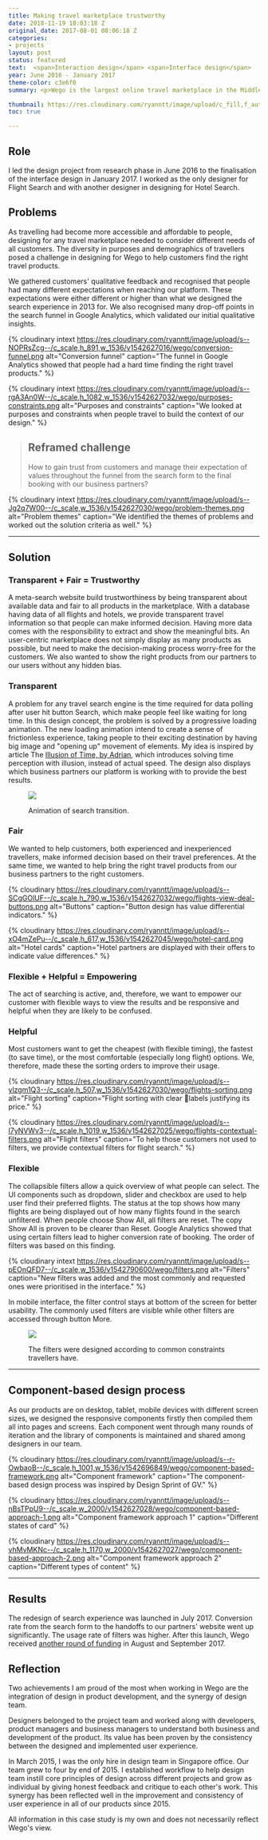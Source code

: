 ```yaml
---
title: Making travel marketplace trustworthy
date: 2018-11-19 18:03:18 Z
original_date: 2017-08-01 08:06:18 Z
categories:
- projects
layout: post
status: featured
text:  <span>Interaction design</span> <span>Interface design</span>
year: June 2016 - January 2017
theme-color: c3e6f0
summary: <p>Wego is the largest online travel marketplace in the Middle East and North Africa. In 2016, the search experience was redesigned to acommodate the changing demographics of Wego users having various usage.</p> <p>We were tasked to help travellers find their travel packages quickly, and at the same time bring the right travel products provided by our business partners to the right customers. The focused metric was the conversion rate of the search funnel.</p>

thumbnail: https://res.cloudinary.com/ryanntt/image/upload/c_fill,f_auto,h_1082,q_auto,w_1536/v1508772728/wego/desktop-web.png
toc: true

---
```


## Role

I led the design project from research phase in June 2016 to the finalisation of the interface design in January 2017. I worked as the only designer for Flight Search and with another designer in designing for Hotel Search.

## Problems

As travelling had become more accessible and affordable to people, designing for any travel marketplace needed to consider different needs of all customers. The diversity in purposes and demographics of travellers posed a challenge in designing for Wego to help customers find the right travel products.

We gathered customers' qualitative feedback and recognised that people had many different expectations when reaching our platform. These expectations were either different or higher than what we designed the search experience in 2013 for. We also recognised many drop-off points in the search funnel in Google Analytics, which validated our initial qualitative insights. 

{% cloudinary intext https://res.cloudinary.com/ryanntt/image/upload/s--NOPRsZcg--/c_scale,h_891,w_1536/v1542627016/wego/conversion-funnel.png alt="Conversion funnel" caption="The funnel in Google Analytics showed that people had a hard time finding the right travel products." %}

{% cloudinary intext https://res.cloudinary.com/ryanntt/image/upload/s--rgA3An0W--/c_scale,h_1082,w_1536/v1542627032/wego/purposes-constraints.png alt="Purposes and constraints" caption="We looked at purposes and constraints when people travel to build the context of our design." %}

<div class="spacer-block-1"></div>

<blockquote class="highlighted">
    <h2 class="label">Reframed challenge</h2>
    <p>How to gain trust from customers and manage their expectation of values throughout the funnel from the search form to the final booking with our business partners?</p>
</blockquote>

<div class="spacer-block-1"></div>

{% cloudinary intext https://res.cloudinary.com/ryanntt/image/upload/s--Jg2q7W00--/c_scale,w_1536/v1542627030/wego/problem-themes.png alt="Problem themes" caption="We identified the themes of problems and worked out the solution criteria as well." %}

<hr>

## Solution

### Transparent + Fair = Trustworthy

A meta-search website build trustworthiness by being transparent about available data and fair to all products in the marketplace. With a database having data of all flights and hotels, we provide transparent travel information so that people can make informed decision. Having more data comes with the responsibility to extract and show the meaningful bits. An user-centric marketplace does not simply display as many products as possible, but need to make the decision-making process worry-free for the customers. We also wanted to show the right products from our partners to our users without any hidden bias.

### Transparent

A problem for any travel search engine is the time required for data polling after user hit button Search, which make people feel like waiting for long time. In this design concept, the problem is solved by a progressive loading animation. The new loading animation intend to create a sense of frictionless experience, taking people to their exciting destination by having big image and "opening up" movement of elements. My idea is inspired by article The [Illusion of Time, by Adrian](https://medium.com/swlh/the-illusion-of-time-8f321fa2f191), which introduces solving time perception with illusion, instead of actual speed. The design also displays which business partners our platform is working with to provide the best results. 

<figure style="max-width: 800px;">
    <img src="https://res.cloudinary.com/ryanntt/image/upload/s--j-iUcCZX--/q_100/v1508685363/wego/wego-search-animation.gif">
    <figcaption><p>Animation of search transition.</p></figcaption>
</figure>

### Fair

We wanted to help customers, both experienced and inexperienced travellers, make informed decision based on their travel preferences. At the same time, we wanted to help bring the right travel products from our business partners to the right customers.

<div class="spacer-block-2"></div>

{% cloudinary https://res.cloudinary.com/ryanntt/image/upload/s--SCgGOlUF--/c_scale,h_790,w_1536/v1542627032/wego/flights-view-deal-buttons.png alt="Buttons" caption="Button design has value differential indicators." %}

<div class="spacer-block-2"></div>

{% cloudinary https://res.cloudinary.com/ryanntt/image/upload/s--xO4mZePu--/c_scale,h_617,w_1536/v1542627045/wego/hotel-card.png alt="Hotel cards" caption="Hotel partners are displayed with their offers to indicate value differences." %}

### Flexible + Helpful = Empowering

The act of searching is active, and, therefore, we want to empower our customer with flexible ways to view the results and be responsive and helpful when they are likely to be confused.

### Helpful

 Most customers want to get the cheapest (with flexible timing), the fastest (to save time), or the most comfortable (especially long flight) options. We, therefore, made these the sorting orders to improve their usage.

 <div class="spacer-block-2"></div>

{% cloudinary https://res.cloudinary.com/ryanntt/image/upload/s--ylzgm1Q3--/c_scale,h_507,w_1536/v1542627030/wego/flights-sorting.png alt="Flight sorting" caption="Flight sorting with clear labels justifying its price." %}

 <div class="spacer-block-2"></div>

{% cloudinary https://res.cloudinary.com/ryanntt/image/upload/s--I7yNVWv3--/c_scale,h_1019,w_1536/v1542627025/wego/flights-contextual-filters.png alt="Flight filters" caption="To help those customers not used to filters, we provide contextual filters for flight search." %}

### Flexible

The collapsible filters allow a quick overview of what people can select. The UI components such as dropdown, slider and checkbox are used to help user find their preferred flights. The status at the top shows how many flights are being displayed out of how many flights found in the search unfiltered. When people choose Show All, all filters are reset. The copy Show All is proven to be clearer than Reset. Google Analytics showed that using certain filters lead to higher conversion rate of booking. The order of filters was based on this finding.

{% cloudinary intext https://res.cloudinary.com/ryanntt/image/upload/s--pEOnQFD7--/c_scale,w_1536/v1542790600/wego/filters.png alt="Filters" caption="New filters was added and the most commonly and requested ones were prioritised in the interface." %}

In mobile interface, the filter control stays at bottom of the screen for better usability. The commonly used filters are visible while other filters are accessed through button More.

<figure style="max-width: 800px;">
    <img  src="https://res.cloudinary.com/ryanntt/image/upload/s---fCx9Okm--/v1508684319/wego/hotels-map-short.gif">
    <figcaption><p>The filters were designed according to common constraints travellers have.</p></figcaption>
</figure>

<hr>

## Component-based design process

As our products are on desktop, tablet, mobile devices with different screen sizes, we designed the responsive components firstly then compiled them all into pages and screens. Each component went through many rounds of iteration and the library of components is maintained and shared among designers in our team.

{% cloudinary https://res.cloudinary.com/ryanntt/image/upload/s--r-OwbaoB--/c_scale,h_1001,w_1536/v1542696849/wego/component-based-framework.png alt="Component framework" caption="The component-based design process was inspired by Design Sprint of GV." %}

<div class="spacer-block-1"></div>

{% cloudinary https://res.cloudinary.com/ryanntt/image/upload/s--nBsTPpU9--/c_scale,w_2000/v1542627028/wego/component-based-approach-1.png alt="Component framework approach 1" caption="Different states of card" %}

{% cloudinary https://res.cloudinary.com/ryanntt/image/upload/s--vhMvMKNc--/c_scale,h_1170,w_2000/v1542627027/wego/component-based-approach-2.png alt="Component framework approach 2" caption="Different types of content" %}

<hr>

## Results

The redesign of search experience was launched in July 2017. Conversion rate from the search form to the handoffs to our partners' website went up significantly. The usage rate of filters was higher. After this launch, Wego received [another round of funding](https://www.entrepreneur.com/article/299724) in August and September 2017.

## Reflection

Two achievements I am proud of the most when working in Wego are the integration of design in product development, and the synergy of design team. 

Designers belonged to the project team and worked along with developers, product managers and business managers to understand both business and development of the product. Its value has been proven by the consistency between the designed and implemented user experience.

In March 2015, I was the only hire in design team in Singapore office. Our team grew to four by end of 2015. I established workflow to help design team instill core principles of design across different projects and grow as individual by giving honest feedback and critique to each other's work. This synergy has been reflected well in the improvement and consistency of user experience in all of our products since 2015.

<p class="mid-gray">All information in this case study is my own and does not necessarily reflect Wego's view.</p>